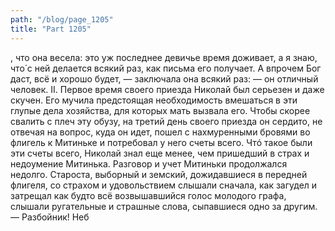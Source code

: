 ```yaml
---
path: "/blog/page_1205"
title: "Part 1205"
---
```


, что она весела: это уж последнее девичье время доживает, а я знаю, что́ с ней делается всякий раз, как письма его получает. А впрочем Бог даст, всё и хорошо будет, — заключала она всякий раз: — он отличный человек.
II.
Первое время своего приезда Николай был серьезен и даже скучен. Его мучила предстоящая необходимость вмешаться в эти глупые дела хозяйства, для которых мать вызвала его. Чтобы скорее свалить с плеч эту обузу, на третий день своего приезда он сердито, не отвечая на вопрос, куда он идет, пошел с нахмуренными бровями во флигель к Митиньке и потребовал у него счеты всего. Чтó такое были эти счеты всего, Николай знал еще менее, чем пришедший в страх и недоумение Митинька. Разговор и учет Митиньки продолжался недолго. Староста, выборный и земский, дожидавшиеся в передней флигеля, со страхом и удовольствием слышали сначала, как загудел и затрещал как будто всё возвышавшийся голос молодого графа, слышали ругательные и страшные слова, сыпавшиеся одно за другим.
— Разбойник! Неб
